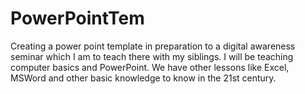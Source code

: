 # PowerPointTem
Creating a power point template in preparation to a digital awareness seminar which I am to teach there with my siblings. I will be teaching computer basics and PowerPoint. We have other lessons like Excel, MSWord and other basic knowledge to know in the 21st century.
